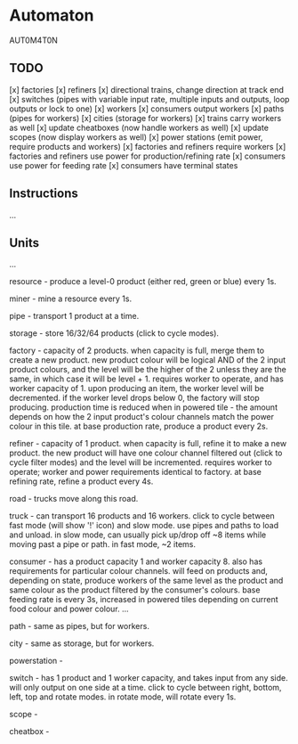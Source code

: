 # Automaton

AUT0M4T0N

## TODO

[x] factories
[x] refiners
[x] directional trains, change direction at track end
[x] switches (pipes with variable input rate, multiple inputs and outputs, loop outputs or lock to one)
[x] workers
[x] consumers output workers
[x] paths (pipes for workers)
[x] cities (storage for workers)
[x] trains carry workers as well
[x] update cheatboxes (now handle workers as well)
[x] update scopes (now display workers as well)
[x] power stations (emit power, require products and workers)
[x] factories and refiners require workers
[x] factories and refiners use power for production/refining rate
[x] consumers use power for feeding rate
[x] consumers have terminal states

## Instructions

...

## Units

...

resource - produce a level-0 product (either red, green or blue) every 1s.

miner - mine a resource every 1s.

pipe - transport 1 product at a time.

storage - store 16/32/64 products (click to cycle modes).

factory - capacity of 2 products. when capacity is full, merge them to create a new product. new product colour will be logical AND of the 2 input product colours, and the level will be the higher of the 2 unless they are the same, in which case it will be level + 1. requires worker to operate, and has worker capacity of 1. upon producing an item, the worker level will be decremented. if the worker level drops below 0, the factory will stop producing. production time is reduced when in powered tile - the amount depends on how the 2 input product's colour channels match the power colour in this tile. at base production rate, produce a product every 2s.

refiner - capacity of 1 product. when capacity is full, refine it to make a new product. the new product will have one colour channel filtered out (click to cycle filter modes) and the level will be incremented. requires worker to operate; worker and power requirements identical to factory. at base refining rate, refine a product every 4s.

road - trucks move along this road.

truck - can transport 16 products and 16 workers. click to cycle between fast mode (will show '!' icon) and slow mode. use pipes and paths to load and unload. in slow mode, can usually pick up/drop off ~8 items while moving past a pipe or path. in fast mode, ~2 items.

consumer - has a product capacity 1 and worker capacity 8. also has requirements for particular colour channels. will feed on products and, depending on state, produce workers of the same level as the product and same colour as the product filtered by the consumer's colours. base feeding rate is every 3s, increased in powered tiles depending on current food colour and power colour. ...

path - same as pipes, but for workers.

city - same as storage, but for workers.

powerstation - 

switch - has 1 product and 1 worker capacity, and takes input from any side. will only output on one side at a time. click to cycle between right, bottom, left, top and rotate modes. in rotate mode, will rotate every 1s.

scope - 

cheatbox - 
